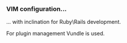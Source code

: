 ### VIM configuration...

... with inclination for Ruby\Rails development.

For plugin management Vundle is used.
